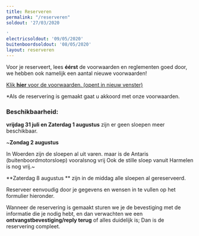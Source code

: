 ```yaml
---
title: Reserveren
permalink: "/reserveren"
soldout: '27/03/2020

'
electricsoldout: '09/05/2020'
buitenboordsoldout: '08/05/2020'
layout: reserveren
---
```


Voor je reserveert, lees **éérst** de voorwaarden en reglementen goed door,   
we hebben ook namelijk een aantal nieuwe voorwaarden!

[Klik **hier** voor de voorwaarden. (opent in nieuw venster)](http://descheepsjongens.nl/voorwaarden)

*Als de reservering is gemaakt gaat u akkoord met onze voorwaarden.

### Beschikbaarheid:

**vrijdag 31 juli  en Zaterdag 1 augustus** zijn er geen sloepen meer beschikbaar.

~**Zondag 2 augustus** 

In Woerden zijn de  sloepen al uit varen. maar is de Antaris (buitenboordmotorsloep) vooralsnog vrij 
Ook de stille sloep vanuit Harmelen is nog vrij.~

**Zaterdag 8 augustus ** zijn in de middag alle sloepen al gereserveerd.

Reserveer eenvoudig door je gegevens en wensen in te vullen op het formulier hieronder.

Wanneer de reservering is gemaakt sturen we je de bevestiging met de informatie die je nodig hebt, en dan verwachten we een **ontvangstbevestiging/reply terug** of alles duidelijk is; Dan is de reservering compleet.